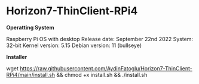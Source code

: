 # Horizon7-ThinClient-RPi4

**Operatting System**

Raspberry Pi OS with desktop
Release date: September 22nd 2022
System: 32-bit
Kernel version: 5.15
Debian version: 11 (bullseye)

**Installer**


wget https://raw.githubusercontent.com/AydinFatoglu/Horizon7-ThinClient-RPi4/main/install.sh && chmod +x install.sh && ./install.sh
